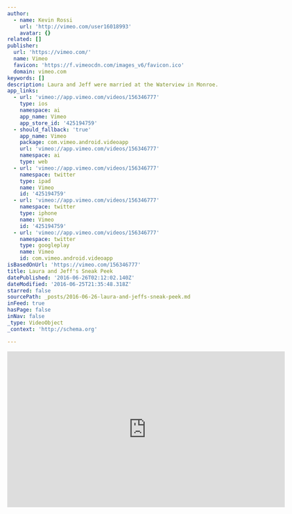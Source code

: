 ```yaml
---
author:
  - name: Kevin Rossi
    url: 'http://vimeo.com/user16018993'
    avatar: {}
related: []
publisher:
  url: 'https://vimeo.com/'
  name: Vimeo
  favicon: 'https://f.vimeocdn.com/images_v6/favicon.ico'
  domain: vimeo.com
keywords: []
description: Laura and Jeff were married at the Waterview in Monroe.
app_links:
  - url: 'vimeo://app.vimeo.com/videos/156346777'
    type: ios
    namespace: ai
    app_name: Vimeo
    app_store_id: '425194759'
  - should_fallback: 'true'
    app_name: Vimeo
    package: com.vimeo.android.videoapp
    url: 'vimeo://app.vimeo.com/videos/156346777'
    namespace: ai
    type: web
  - url: 'vimeo://app.vimeo.com/videos/156346777'
    namespace: twitter
    type: ipad
    name: Vimeo
    id: '425194759'
  - url: 'vimeo://app.vimeo.com/videos/156346777'
    namespace: twitter
    type: iphone
    name: Vimeo
    id: '425194759'
  - url: 'vimeo://app.vimeo.com/videos/156346777'
    namespace: twitter
    type: googleplay
    name: Vimeo
    id: com.vimeo.android.videoapp
isBasedOnUrl: 'https://vimeo.com/156346777'
title: Laura and Jeff's Sneak Peek
datePublished: '2016-06-26T02:12:02.140Z'
dateModified: '2016-06-25T21:35:48.318Z'
starred: false
sourcePath: _posts/2016-06-26-laura-and-jeffs-sneak-peek.md
inFeed: true
hasPage: false
inNav: false
_type: VideoObject
_context: 'http://schema.org'

---
```

<iframe src="https://cdn.embedly.com/widgets/media.html?src=https%3A%2F%2Fplayer.vimeo.com%2Fvideo%2F156346777&amp;url=https%3A%2F%2Fvimeo.com%2F156346777&amp;image=http%3A%2F%2Fi.vimeocdn.com%2Fvideo%2F557334850_640.jpg&amp;key=b7d04c9b404c499eba89ee7072e1c4f7&amp;type=text%2Fhtml&amp;schema=vimeo" width="640" height="360" scrolling="no" frameborder="0" allowfullscreen="" style=""></iframe>